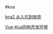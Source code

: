 #koa 


[koa2 从入坑到放弃](https://juejin.im/entry/59aeb408f265da246a20e693)

[Vue-Koa同构开发环境](http://miaooo.me/article/Vue-Koa%E5%90%8C%E6%9E%84%E5%BC%80%E5%8F%91%E7%8E%AF%E5%A2%83)
